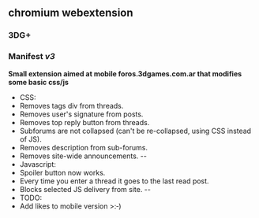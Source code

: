 ## chromium webextension
### **3DG+**
### Manifest *v3*
**Small extension aimed at mobile foros.3dgames.com.ar that modifies some basic css/js**
- CSS:
- Removes tags div from threads.
- Removes user's signature from posts.
- Removes top reply button from threads.
- Subforums are not collapsed (can't be re-collapsed, using CSS instead of JS).
- Removes description from sub-forums.
- Removes site-wide announcements.
--
- Javascript:
- Spoiler button now works.
- Every time you enter a thread it goes to the last read post.
- Blocks selected JS delivery from site.
--
- TODO:
- Add likes to mobile version >:‑)
